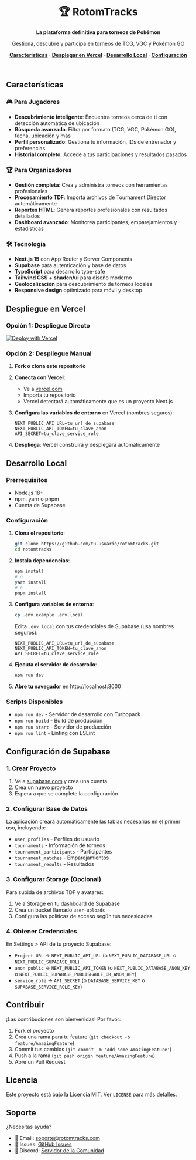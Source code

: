<div align="center">
  <h1>🏆 RotomTracks</h1>
  <p><strong>La plataforma definitiva para torneos de Pokémon</strong></p>
  <p>Gestiona, descubre y participa en torneos de TCG, VGC y Pokémon GO</p>
</div>

<p align="center">
  <a href="#características"><strong>Características</strong></a> ·
  <a href="#despliegue-en-vercel"><strong>Desplegar en Vercel</strong></a> ·
  <a href="#desarrollo-local"><strong>Desarrollo Local</strong></a> ·
  <a href="#configuración-de-supabase"><strong>Configuración</strong></a>
</p>
<br/>

## Características

### 🎮 **Para Jugadores**
- **Descubrimiento inteligente**: Encuentra torneos cerca de ti con detección automática de ubicación
- **Búsqueda avanzada**: Filtra por formato (TCG, VGC, Pokémon GO), fecha, ubicación y más
- **Perfil personalizado**: Gestiona tu información, IDs de entrenador y preferencias
- **Historial completo**: Accede a tus participaciones y resultados pasados

### 🏆 **Para Organizadores**
- **Gestión completa**: Crea y administra torneos con herramientas profesionales
- **Procesamiento TDF**: Importa archivos de Tournament Director automáticamente
- **Reportes HTML**: Genera reportes profesionales con resultados detallados
- **Dashboard avanzado**: Monitorea participantes, emparejamientos y estadísticas

### 🛠 **Tecnología**
- **Next.js 15** con App Router y Server Components
- **Supabase** para autenticación y base de datos
- **TypeScript** para desarrollo type-safe
- **Tailwind CSS** + **shadcn/ui** para diseño moderno
- **Geolocalización** para descubrimiento de torneos locales
- **Responsive design** optimizado para móvil y desktop

## Despliegue en Vercel

### Opción 1: Despliegue Directo
[![Deploy with Vercel](https://vercel.com/button)](https://vercel.com/new/clone?repository-url=https://github.com/RotomTracks/rotomtracks-with-supabase)

### Opción 2: Despliegue Manual

1. **Fork o clona este repositorio**
2. **Conecta con Vercel**:
   - Ve a [vercel.com](https://vercel.com)
   - Importa tu repositorio
   - Vercel detectará automáticamente que es un proyecto Next.js

3. **Configura las variables de entorno** en Vercel (nombres seguros):
   ```
   NEXT_PUBLIC_API_URL=tu_url_de_supabase
   NEXT_PUBLIC_API_TOKEN=tu_clave_anon
   API_SECRET=tu_clave_service_role
   ```

4. **Despliega**: Vercel construirá y desplegará automáticamente

## Desarrollo Local

### Prerrequisitos
- Node.js 18+ 
- npm, yarn o pnpm
- Cuenta de Supabase

### Configuración

1. **Clona el repositorio**:
   ```bash
   git clone https://github.com/tu-usuario/rotomtracks.git
   cd rotomtracks
   ```

2. **Instala dependencias**:
   ```bash
   npm install
   # o
   yarn install
   # o
   pnpm install
   ```

3. **Configura variables de entorno**:
   ```bash
   cp .env.example .env.local
   ```
   
   Edita `.env.local` con tus credenciales de Supabase (usa nombres seguros):
   ```env
   NEXT_PUBLIC_API_URL=tu_url_de_supabase
   NEXT_PUBLIC_API_TOKEN=tu_clave_anon
   API_SECRET=tu_clave_service_role
   ```

4. **Ejecuta el servidor de desarrollo**:
   ```bash
   npm run dev
   ```

5. **Abre tu navegador** en [http://localhost:3000](http://localhost:3000)

### Scripts Disponibles
- `npm run dev` - Servidor de desarrollo con Turbopack
- `npm run build` - Build de producción
- `npm run start` - Servidor de producción
- `npm run lint` - Linting con ESLint

## Configuración de Supabase

### 1. Crear Proyecto
1. Ve a [supabase.com](https://supabase.com) y crea una cuenta
2. Crea un nuevo proyecto
3. Espera a que se complete la configuración

### 2. Configurar Base de Datos
La aplicación creará automáticamente las tablas necesarias en el primer uso, incluyendo:
- `user_profiles` - Perfiles de usuario
- `tournaments` - Información de torneos
- `tournament_participants` - Participantes
- `tournament_matches` - Emparejamientos
- `tournament_results` - Resultados

### 3. Configurar Storage (Opcional)
Para subida de archivos TDF y avatares:
1. Ve a Storage en tu dashboard de Supabase
2. Crea un bucket llamado `user-uploads`
3. Configura las políticas de acceso según tus necesidades

### 4. Obtener Credenciales
En Settings > API de tu proyecto Supabase:
- `Project URL` → `NEXT_PUBLIC_API_URL` (o `NEXT_PUBLIC_DATABASE_URL` o `NEXT_PUBLIC_SUPABASE_URL`)
- `anon public` → `NEXT_PUBLIC_API_TOKEN` (o `NEXT_PUBLIC_DATABASE_ANON_KEY` o `NEXT_PUBLIC_SUPABASE_PUBLISHABLE_OR_ANON_KEY`)
- `service_role` → `API_SECRET` (o `DATABASE_SERVICE_KEY` o `SUPABASE_SERVICE_ROLE_KEY`)

## Contribuir

¡Las contribuciones son bienvenidas! Por favor:

1. Fork el proyecto
2. Crea una rama para tu feature (`git checkout -b feature/AmazingFeature`)
3. Commit tus cambios (`git commit -m 'Add some AmazingFeature'`)
4. Push a la rama (`git push origin feature/AmazingFeature`)
5. Abre un Pull Request

## Licencia

Este proyecto está bajo la Licencia MIT. Ver `LICENSE` para más detalles.

## Soporte

¿Necesitas ayuda? 
- 📧 Email: soporte@rotomtracks.com
- 🐛 Issues: [GitHub Issues](https://github.com/tu-usuario/rotomtracks/issues)
- 💬 Discord: [Servidor de la Comunidad](https://discord.gg/rotomtracks)
